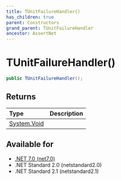 ```yaml
---
title: TUnitFailureHandler()
has_children: true
parent: Constructors
grand_parent: TUnitFailureHandler
ancestor: AssertNet
---
```

# TUnitFailureHandler()

```csharp
public TUnitFailureHandler();
```

## Returns
| Type                                                                    | Description |
|:------------------------------------------------------------------------|:------------|
| [System.Void](https://learn.microsoft.com/en-us/dotnet/api/system.void) |             |

## Available for
- [.NET 7.0 (net7.0)](https://versionsof.net/core/7.0/)
- .NET Standard 2.0 (netstandard2.0)
- .NET Standard 2.1 (netstandard2.1)
